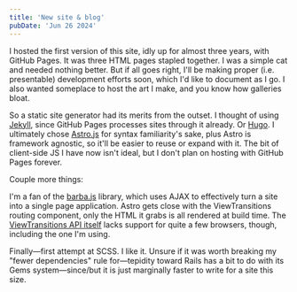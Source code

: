 ```yaml
---
title: 'New site & blog'
pubDate: 'Jun 26 2024'
---
```


I hosted the first version of this site, idly up for almost three years, with GitHub Pages. It was three HTML pages stapled together. I was a simple cat and needed nothing better. But if all goes right, I'll be making proper (i.e. presentable) development efforts soon, which I'd like to document as I go. I also wanted someplace to host the art I make, and you know how galleries bloat.

So a static site generator had its merits from the outset. I thought of using [Jekyll](https://jekyllrb.com/), since GitHub Pages processes sites through it already. Or [Hugo](https://gohugo.io/). I ultimately chose [Astro.js](https://astro.build/) for syntax familiarity's sake, plus Astro is framework agnostic, so it'll be easier to reuse or expand with it. The bit of client-side JS I have now isn't ideal, but I don't plan on hosting with GitHub Pages forever.

Couple more things:

I'm a fan of the [barba.js](https://barba.js.org/) library, which uses AJAX to effectively turn a site into a single page application. Astro gets close with the ViewTransitions routing component, only the HTML it grabs is all rendered at build time. The [ViewTransitions API itself](https://developer.mozilla.org/en-US/docs/Web/API/View_Transitions_API) lacks support for quite a few browsers, though, including the one I'm using.

Finally&mdash;first attempt at SCSS. I like it. Unsure if it was worth breaking my "fewer dependencies" rule for&mdash;tepidity toward Rails has a bit to do with its Gems system&mdash;since/but it is just marginally faster to write for a site this size.